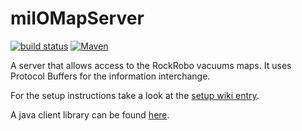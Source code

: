 # miIOMapServer
[![build status](https://git.sg-o.de/root/miIOMapServer/badges/master/build.svg)](https://git.sg-o.de/root/miIOMapServer) [![Maven](https://img.shields.io/maven-central/v/de.sg-o.app/miioMapServer.svg)](https://maven-badges.herokuapp.com/maven-central/de.sg-o.app/miioMapServer)

A server that allows access to the RockRobo vacuums maps. It uses Protocol Buffers for the information interchange.

For the setup instructions take a look at the [setup wiki entry](https://github.com/SG-O/miIOMapServer/wiki/Setup).

A java client library can be found [here](https://github.com/SG-O/miIOMapClient).
